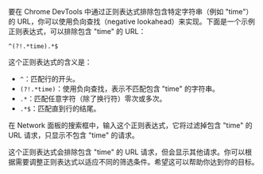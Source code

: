 要在 Chrome DevTools 中通过正则表达式排除包含特定字符串（例如 "time"）的 URL，你可以使用负向查找（negative lookahead）来实现。下面是一个示例正则表达式，可以排除包含 "time" 的 URL：

```regexp
^(?!.*time).*$
```

这个正则表达式的含义是：

- `^`：匹配行的开头。
- `(?!.*time)`：使用负向查找，表示不匹配包含 "time" 的字符串。
- `.*`：匹配任意字符（除了换行符）零次或多次。
- `.*$`：匹配直到行的结尾。

在 Network 面板的搜索框中，输入这个正则表达式，它将过滤掉包含 "time" 的 URL 请求，只显示不包含 "time" 的请求。

这个正则表达式会排除包含 "time" 的 URL 请求，但会显示其他请求。你可以根据需要调整正则表达式以适应不同的筛选条件。希望这可以帮助你达到你的目标。
